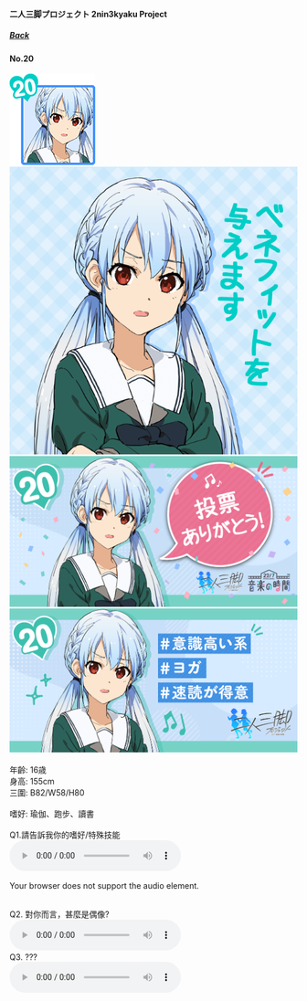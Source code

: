 #### 二人三脚プロジェクト 2nin3kyaku Project
##### [Back](2nin3kyaku_List.md)

#### No.20
<img src="../../../Img/Nanaon/2nin3kyaku/20/20_thumb.png"><br>
<img src="../../../Img/Nanaon/2nin3kyaku/20/20_main.png"><br>
<img src="../../../Img/Nanaon/2nin3kyaku/20/20_thanks.png"><br>
<img src="../../../Img/Nanaon/2nin3kyaku/20/20_desc.png"><br>
<br>
年齡: 16歳<br>
身高: 155cm<br>
三圍: B82/W58/H80<br>
<br>
嗜好: 瑜伽、跑步、讀書<br>
<br>
Q1.請告訴我你的嗜好/特殊技能<br>
<audio controls="controls">
  <source type="audio/mp3" src="../../../Resources/2nin3kyaku/No20_voice_1.mp3"></source>
  <p>Your browser does not support the audio element.</p>
</audio><br>
Q2. 對你而言，甚麼是偶像? <br>
<audio controls="controls">
  <source type="audio/mp3" src="../../../Resources/2nin3kyaku/No20_voice_2.mp3"></source>
  <p>Your browser does not support the audio element.</p>
</audio><br>
Q3. ??? <br>
<audio controls="controls">
  <source type="audio/mp3" src="../../../Resources/2nin3kyaku/No20_voice_3.mp3"></source>
  <p>Your browser does not support the audio element.</p>
</audio><br>